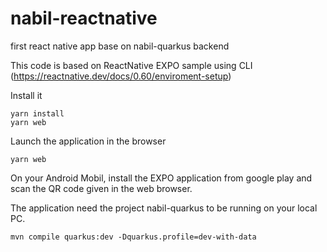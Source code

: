 # nabil-reactnative
first react native app base on nabil-quarkus backend

This code is based on ReactNative EXPO sample using CLI (https://reactnative.dev/docs/0.60/enviroment-setup)

Install it
```shell script
yarn install
yarn web
```

Launch the application in the browser
```shell script
yarn web
```
On your Android Mobil, install the EXPO application from google play and scan the QR code given in the web browser.

The application need the project nabil-quarkus to be running on your local PC.
```shell script
mvn compile quarkus:dev -Dquarkus.profile=dev-with-data
```
